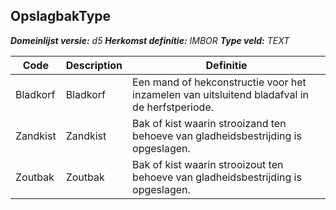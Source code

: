 ﻿## OpslagbakType

*__Domeinlijst versie:__ d5*
*__Herkomst definitie:__ IMBOR*
*__Type veld:__ TEXT*

|__Code__ |__Description__ |__Definitie__	|
|	---	|	---	|   ---	| 
| Bladkorf | Bladkorf | Een mand of hekconstructie voor het inzamelen van uitsluitend bladafval in de herfstperiode. |
| Zandkist | Zandkist | Bak of kist waarin strooizand ten behoeve van gladheidsbestrijding is opgeslagen. |
| Zoutbak | Zoutbak | Bak of kist waarin strooizout ten behoeve van gladheidsbestrijding is opgeslagen. |
